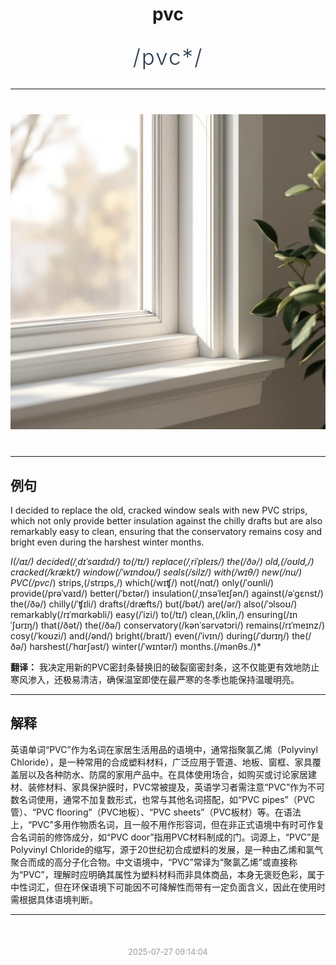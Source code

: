 <div align="center">

# pvc

<div style="margin: 30px 0;">
<h1 style="font-size: 2.5em; font-weight: 300; letter-spacing: 2px; margin: 0; color: #2c3e50;">
/pvc*/
</h1>
</div>

</div>

---

<div align="center" style="margin: 40px 0;">

![pvc](images/pvc.png)

</div>

---

## 例句

I decided to replace the old, cracked window seals with new PVC strips, which not only provide better insulation against the chilly drafts but are also remarkably easy to clean, ensuring that the conservatory remains cosy and bright even during the harshest winter months.

*I(/aɪ/) decided(/ˌdɪˈsaɪdɪd/) to(/tɪ/) replace(/ˌriˈpleɪs/) the(/ðə/) old,(/oʊld,/) cracked(/krækt/) window(/ˈwɪndoʊ/) seals(/silz/) with(/wɪθ/) new(/nu/) PVC(/pvc*/) strips,(/strɪps,/) which(/wɪʧ/) not(/nɑt/) only(/ˈoʊnli/) provide(/prəˈvaɪd/) better(/ˈbɛtər/) insulation(/ˌɪnsəˈleɪʃən/) against(/əˈgɛnst/) the(/ðə/) chilly(/ˈʧɪli/) drafts(/dræfts/) but(/bət/) are(/ər/) also(/ˈɔlsoʊ/) remarkably(/rɪˈmɑrkəbli/) easy(/ˈizi/) to(/tɪ/) clean,(/klin,/) ensuring(/ɪnˈʃʊrɪŋ/) that(/ðət/) the(/ðə/) conservatory(/kənˈsərvətɔri/) remains(/rɪˈmeɪnz/) cosy(/ˈkoʊzi/) and(/ənd/) bright(/braɪt/) even(/ˈivɪn/) during(/ˈdʊrɪŋ/) the(/ðə/) harshest(/ˈhɑrʃəst/) winter(/ˈwɪntər/) months.(/mənθs./)*

**翻译：** 我决定用新的PVC密封条替换旧的破裂窗密封条，这不仅能更有效地防止寒风渗入，还极易清洁，确保温室即使在最严寒的冬季也能保持温暖明亮。

---

## 解释

英语单词“PVC”作为名词在家居生活用品的语境中，通常指聚氯乙烯（Polyvinyl Chloride），是一种常用的合成塑料材料，广泛应用于管道、地板、窗框、家具覆盖层以及各种防水、防腐的家用产品中。在具体使用场合，如购买或讨论家居建材、装修材料、家具保护膜时，PVC常被提及，英语学习者需注意“PVC”作为不可数名词使用，通常不加复数形式，也常与其他名词搭配，如“PVC pipes”（PVC管）、“PVC flooring”（PVC地板）、“PVC sheets”（PVC板材）等。在语法上，“PVC”多用作物质名词，且一般不用作形容词，但在非正式语境中有时可作复合名词前的修饰成分，如“PVC door”指用PVC材料制成的门。词源上，“PVC”是Polyvinyl Chloride的缩写，源于20世纪初合成塑料的发展，是一种由乙烯和氯气聚合而成的高分子化合物。中文语境中，“PVC”常译为“聚氯乙烯”或直接称为“PVC”，理解时应明确其属性为塑料材料而非具体商品，本身无褒贬色彩，属于中性词汇，但在环保语境下可能因不可降解性而带有一定负面含义，因此在使用时需根据具体语境判断。


---

<div align="center" style="margin-top: 50px;">
<small style="color: #999; font-size: 0.9em;">2025-07-27 09:14:04</small>
</div>
